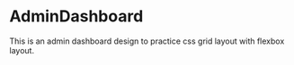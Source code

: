 # AdminDashboard

This is an admin dashboard design to practice css grid layout with flexbox layout.